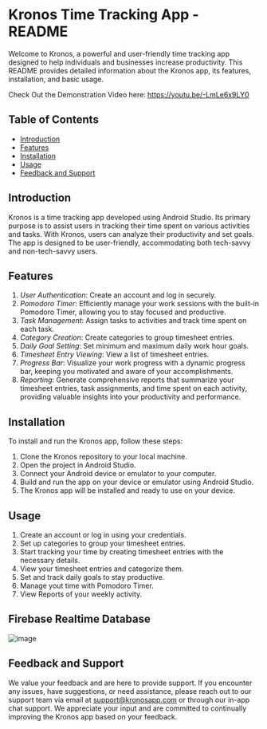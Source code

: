 # Kronos Time Tracking App - README

Welcome to Kronos, a powerful and user-friendly time tracking app designed to help individuals and businesses increase productivity. This README provides detailed information about the Kronos app, its features, installation, and basic usage.

Check Out the Demonstration Video here:
https://youtu.be/-LmLe6x9LY0

## Table of Contents

- [Introduction](#introduction)
- [Features](#features)
- [Installation](#installation)
- [Usage](#usage)
- [Feedback and Support](#feedback-and-support)

## Introduction

Kronos is a time tracking app developed using Android Studio. Its primary purpose is to assist users in tracking their time spent on various activities and tasks. With Kronos, users can analyze their productivity and set goals. The app is designed to be user-friendly, accommodating both tech-savvy and non-tech-savvy users.

## Features

1. *User Authentication*: Create an account and log in securely.
2. *Pomodoro Timer*: Efficiently manage your work sessions with the built-in Pomodoro Timer, allowing you to stay focused and productive.
3. *Task Management*: Assign tasks to activities and track time spent on each task.
4. *Category Creation*: Create categories to group timesheet entries.
5. *Daily Goal Setting*: Set minimum and maximum daily work hour goals.
6. *Timesheet Entry Viewing*: View a list of timesheet entries.
7. *Progress Bar*: Visualize your work progress with a dynamic progress bar, keeping you motivated and aware of your accomplishments.
8. *Reporting*: Generate comprehensive reports that summarize your timesheet entries, task assignments, and time spent on each activity, providing valuable insights into your productivity and performance.

## Installation

To install and run the Kronos app, follow these steps:

1. Clone the Kronos repository to your local machine.
2. Open the project in Android Studio.
3. Connect your Android device or emulator to your computer.
4. Build and run the app on your device or emulator using Android Studio.
5. The Kronos app will be installed and ready to use on your device.

## Usage

1. Create an account or log in using your credentials.
2. Set up categories to group your timesheet entries.
3. Start tracking your time by creating timesheet entries with the necessary details.
4. View your timesheet entries and categorize them.
5. Set and track daily goals to stay productive.
6. Manage yout time with Pomodoro Timer.
7. View Reports of your weekly activity.

## Firebase Realtime Database
![image](https://github.com/Thakshin4/Kronos/assets/69991863/8d6ecb37-d540-4571-aaf7-0c4a9a9dc586)

## Feedback and Support

We value your feedback and are here to provide support. If you encounter any issues, have suggestions, or need assistance, please reach out to our support team via email at support@kronosapp.com or through our in-app chat support. We appreciate your input and are committed to continually improving the Kronos app based on your feedback.
